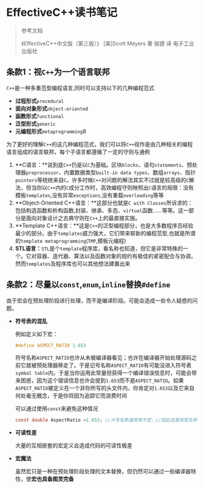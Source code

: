 # EffectiveC++读书笔记

> 参考文档
>
> 《EffectiveC++中文版（第三版）》        [美]Scott Meyers 著        侯捷 译    电子工业出版社

## 条款1：**视`C++`为一个语言联邦**

`C++`是一种多重范型编程语言,同时可以支持以下的几种编程范式

* **过程形式**`procedural`
* **面向对象形式**`object-oriented`
* **函数形式**`functional`
* **泛型形式**`generic`
* **元编程形式**`metaprogramming`8

为了更好的理解`C++`的这几种编程范式，我们可以将`C++`视作是由几种相关的编程语言组成的语言联邦，每个子语言都遵循了一定的守则与通例

1. **C语言：**说到底`C++`仍是以`C`为基础。区块`blocks`、语句`statements`、预处理器`preprocessor`、内置数据类型`built-in data types`、数组`arrays`、指针`pointers`等统统来自`C`。许多时候`C++`对问题的解法其实不过就是较高级的`C`解法，但当你以`C++`内的`C`成分工作时，高效编程守则映照出`C`语言的局限：没有模板`templates`,没有异常`exceptions`,没有重载`overloading`等等
2. **Object-Oriented C++语言：**这部分也就是`C with Classes`所诉求的：包括构造函数和析构函数,封装、继承、多态、`virtual`函数……等等。这一部分是面向对象设计之古典守则在`C++`上的最直接实施。
3. **Template C++语言：**这是`C++`的泛型编程部分，也是大多数程序员经验最少的部分。由于`templates`威力强大，它们带来崭新的编程范型,也就是所谓的`template metaprogramming`(`TMP`,模板元编程)
4. **STL语言：**`STL`是个`template`程序库，看名称也知道，但它是非常特殊的一个。它对容器、迭代器、算法以及函数对象的规约有极佳的紧密配合与协调，然而`templates`及程序库也可以其他想法建置出来

## 条款2：尽量以`const`,`enum`,`inline`替换`#define`

由于宏会在预处理阶段进行处理，而不是编译阶段。可能会造成一些令人疑惑的问题。

* **符号表的混乱**

    例如定义如下宏：

    ```c
    #define ASPECT_RATIO 1.653
    ```

    符号名称`ASPECT_RATIO`也许从未被编译器看见；也许在编译器开始处理源码之前它就被预处理器移走了。于是记号名称`ASPECT_RATIO`有可能没进入符号表`symbol table`内。于是当你运用此常量但获得一个编译错误信息时，可能会带来困惑，因为这个错误信息也许会提到`1.653`而不是`ASPECT_RATIO`。如果`ASPECT_RATIO`被定义在一个非你所写的头文件内，你肯定对`1.653`以及它来自何处毫无概念，于是你将因为追踪它而浪费时间

    可以通过使用`const`来避免这种情况

    ```c
    const double AspectRatio =1.653; //大写名称通常用于宏，//因此这里改变名称写法。
    ```

* **可读性差**

    大量的互相嵌套的宏定义会造成代码的可读性极差

* **宏魔法**

    虽然宏只是一种在预处理阶段处理的文本替换，但仍然可以通过一些编译器特性，使**宏也具备图灵完备**
